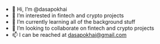 - 👋 Hi, I’m @dasapokhai
- 👀 I’m interested in fintech and crypto projects
- 🌱 I’m currently learning all of the background stuff
- 💞️ I’m looking to collaborate on fintech and crypto projects 
- 📫 I can be reached at dasapokhai@gmail.com

<!---
dasapokhai/dasapokhai is a ✨ special ✨ repository because its `README.md` (this file) appears on your GitHub profile.
You can click the Preview link to take a look at your changes.
--->
